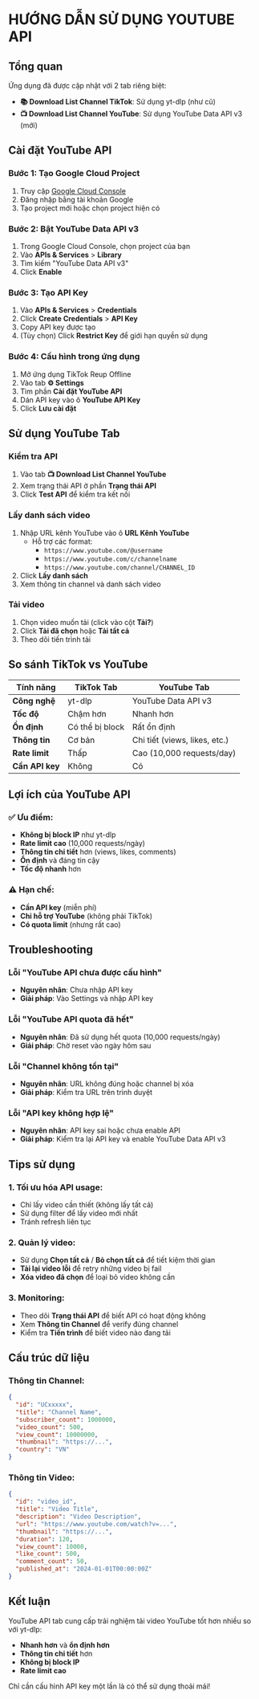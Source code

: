 # HƯỚNG DẪN SỬ DỤNG YOUTUBE API

## Tổng quan

Ứng dụng đã được cập nhật với 2 tab riêng biệt:
- **📚 Download List Channel TikTok**: Sử dụng yt-dlp (như cũ)
- **📺 Download List Channel YouTube**: Sử dụng YouTube Data API v3 (mới)

## Cài đặt YouTube API

### Bước 1: Tạo Google Cloud Project
1. Truy cập [Google Cloud Console](https://console.developers.google.com/)
2. Đăng nhập bằng tài khoản Google
3. Tạo project mới hoặc chọn project hiện có

### Bước 2: Bật YouTube Data API v3
1. Trong Google Cloud Console, chọn project của bạn
2. Vào **APIs & Services** > **Library**
3. Tìm kiếm "YouTube Data API v3"
4. Click **Enable**

### Bước 3: Tạo API Key
1. Vào **APIs & Services** > **Credentials**
2. Click **Create Credentials** > **API Key**
3. Copy API key được tạo
4. (Tùy chọn) Click **Restrict Key** để giới hạn quyền sử dụng

### Bước 4: Cấu hình trong ứng dụng
1. Mở ứng dụng TikTok Reup Offline
2. Vào tab **⚙️ Settings**
3. Tìm phần **Cài đặt YouTube API**
4. Dán API key vào ô **YouTube API Key**
5. Click **Lưu cài đặt**

## Sử dụng YouTube Tab

### Kiểm tra API
1. Vào tab **📺 Download List Channel YouTube**
2. Xem trạng thái API ở phần **Trạng thái API**
3. Click **Test API** để kiểm tra kết nối

### Lấy danh sách video
1. Nhập URL kênh YouTube vào ô **URL Kênh YouTube**
   - Hỗ trợ các format:
     - `https://www.youtube.com/@username`
     - `https://www.youtube.com/c/channelname`
     - `https://www.youtube.com/channel/CHANNEL_ID`
2. Click **Lấy danh sách**
3. Xem thông tin channel và danh sách video

### Tải video
1. Chọn video muốn tải (click vào cột **Tải?**)
2. Click **Tải đã chọn** hoặc **Tải tất cả**
3. Theo dõi tiến trình tải

## So sánh TikTok vs YouTube

| Tính năng | TikTok Tab | YouTube Tab |
|-----------|------------|-------------|
| **Công nghệ** | yt-dlp | YouTube Data API v3 |
| **Tốc độ** | Chậm hơn | Nhanh hơn |
| **Ổn định** | Có thể bị block | Rất ổn định |
| **Thông tin** | Cơ bản | Chi tiết (views, likes, etc.) |
| **Rate limit** | Thấp | Cao (10,000 requests/day) |
| **Cần API key** | Không | Có |

## Lợi ích của YouTube API

### ✅ Ưu điểm:
- **Không bị block IP** như yt-dlp
- **Rate limit cao** (10,000 requests/ngày)
- **Thông tin chi tiết** hơn (views, likes, comments)
- **Ổn định** và đáng tin cậy
- **Tốc độ nhanh** hơn

### ⚠️ Hạn chế:
- **Cần API key** (miễn phí)
- **Chỉ hỗ trợ YouTube** (không phải TikTok)
- **Có quota limit** (nhưng rất cao)

## Troubleshooting

### Lỗi "YouTube API chưa được cấu hình"
- **Nguyên nhân**: Chưa nhập API key
- **Giải pháp**: Vào Settings và nhập API key

### Lỗi "YouTube API quota đã hết"
- **Nguyên nhân**: Đã sử dụng hết quota (10,000 requests/ngày)
- **Giải pháp**: Chờ reset vào ngày hôm sau

### Lỗi "Channel không tồn tại"
- **Nguyên nhân**: URL không đúng hoặc channel bị xóa
- **Giải pháp**: Kiểm tra URL trên trình duyệt

### Lỗi "API key không hợp lệ"
- **Nguyên nhân**: API key sai hoặc chưa enable API
- **Giải pháp**: Kiểm tra lại API key và enable YouTube Data API v3

## Tips sử dụng

### 1. Tối ưu hóa API usage:
- Chỉ lấy video cần thiết (không lấy tất cả)
- Sử dụng filter để lấy video mới nhất
- Tránh refresh liên tục

### 2. Quản lý video:
- Sử dụng **Chọn tất cả** / **Bỏ chọn tất cả** để tiết kiệm thời gian
- **Tải lại video lỗi** để retry những video bị fail
- **Xóa video đã chọn** để loại bỏ video không cần

### 3. Monitoring:
- Theo dõi **Trạng thái API** để biết API có hoạt động không
- Xem **Thông tin Channel** để verify đúng channel
- Kiểm tra **Tiến trình** để biết video nào đang tải

## Cấu trúc dữ liệu

### Thông tin Channel:
```json
{
  "id": "UCxxxxx",
  "title": "Channel Name",
  "subscriber_count": 1000000,
  "video_count": 500,
  "view_count": 10000000,
  "thumbnail": "https://...",
  "country": "VN"
}
```

### Thông tin Video:
```json
{
  "id": "video_id",
  "title": "Video Title",
  "description": "Video Description",
  "url": "https://www.youtube.com/watch?v=...",
  "thumbnail": "https://...",
  "duration": 120,
  "view_count": 10000,
  "like_count": 500,
  "comment_count": 50,
  "published_at": "2024-01-01T00:00:00Z"
}
```

## Kết luận

YouTube API tab cung cấp trải nghiệm tải video YouTube tốt hơn nhiều so với yt-dlp:
- **Nhanh hơn** và **ổn định hơn**
- **Thông tin chi tiết** hơn
- **Không bị block IP**
- **Rate limit cao**

Chỉ cần cấu hình API key một lần là có thể sử dụng thoải mái!
